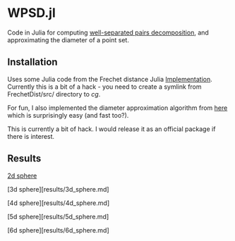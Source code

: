 # WPSD.jl

Code in Julia for computing 
[well-separated pairs decomposition](https://en.wikipedia.org/wiki/Well-separated_pair_decomposition), and
approximating the diameter of a point set.

Installation
------------
Uses some Julia code from the Frechet distance Julia
[Implementation](https://github.com/sarielhp/FrechetDist.jl). Currently
this is a bit of a hack - you need to create a symlink from
FrechetDist/src/ directory to *cg*.

For fun, I also implemented the diameter approximation algorithm from 
[here](https://sarielhp.org/p/00/diam.html) which is surprisingly easy
(and fast too?).

This is currently a bit of hack. I would release it as an official
package if there is interest.

Results
-------

[2d sphere](results/2d_sphere.md)

[3d sphere][results/3d_sphere.md]

[4d sphere][results/4d_sphere.md]

[5d sphere][results/5d_sphere.md]

[6d sphere][results/6d_sphere.md]
